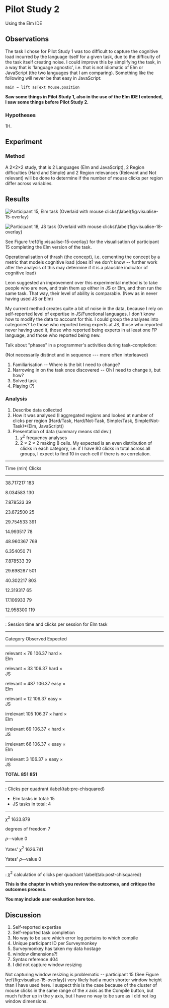 # Pilot Study 2

Using the Elm IDE

## Observations

The task I chose for Pilot Study 1 was too difficult to capture the cognitive load
incurred by the language itself for a given task, due to the difficulty of the
task itself creating noise.  I could improve this by simplifying the task, in a
way that is 'language agnostic', i.e. that is not idiomatic of Elm or JavaScript
(the two languages that I am comparing).  Something like the following will
never be that easy in JavaScript:

~~~~~~~~~~~~~~~~~~~~~~~~~~~~~~~~~~~~~~~~~~ {.haskell .numberLines}
main = lift asText Mouse.position
~~~~~~~~~~~~~~~~~~~~~~~~~~~~~~~~~~~~~~~~~~~~~~~~~~~~~

**Saw some things in Pilot Study 1, also in the use of the Elm IDE I extended, I
saw some things before Pilot Study 2.**

### Hypotheses

1H. 

## Experiment

### Method

A 2×2×2 study, that is 2 Languages (Elm and JavaScript), 2 Region difficulties
(Hard and Simple) and 2 Region relevances (Relevant and Not relevant) will be
done to determine if the number of mouse clicks per region differ across
variables.

## Results

![Participant 15, Elm task (Overlaid with mouse
clicks)\label{fig:visualise-15-overlay}](images/visualise-15-overlay.png)

![Participant 18, JS task (Overlaid with mouse
clicks)\label{fig:visualise-18-overlay}](images/visualise-18-overlay.png)

See Figure \ref{fig:visualise-15-overlay} for the visualisation of participant 15
completing the Elm version of the task.

Operationalisation of thrash (the concept), i.e. cementing the concept by a
metric that models cognitive load (does it? we don't know -- further work after
the analysis of this may determine if it is a plausible indicator of cognitive
load)

Leon suggested an improvement over this experimental method is to take people
who are new, and train them up either in JS or Elm, and then run the same task.
That way, their level of ability is comparable. (New as in never having used JS
or Elm)

My current method creates quite a bit of noise in the data, because I rely on
self-reported level of expertise in JS/Functional languages. I don't know how to
modify the data to account for this. I could group the analyses into categories?
I.e those who reported being experts at JS, those who reported never having used
it, those who reported being experts in at least one FP language, and those who
reported being new.

Talk about "phases" in a programmer's activities during task-completion:

(Not necessarily distinct and in sequence --- more often interleaved)

1. Familiarisation -- Where is the bit I need to change?
2. Narrowing in on the task once discovered -- Oh I need to change `X`, but how?
3. Solved task
4. Playing (?)

### Analysis

1. Describe data collected
1. How it was analysed (I aggregated regions and looked at number of clicks per
   region (Hard/Task, Hard/Not-Task, Simple/Task, Simple/Not-Task)\*(Elm,
   JavaScript))
1. Presentation of data (summary means std dev.)
    1. $\chi^2$ frequency analyses
    1. 2 × 2 × 2 making 8 cells. My expected is an even distribution of clicks in
       each category, i.e. if I have 80 clicks in total across all groups, I
       expect to find 10 in each cell if there is no correlation.

----------- ----------
Time (min)  Clicks
----------- ----------
 38.717217        183

  8.034583        130

  7.878533         39

 23.672500         25

 29.754533        391

 14.993517         78

 48.960367        769

  6.354050         71

  7.878533         39

 29.698267        501

 40.302217        803

 12.319317         65

 17.106933         79

 12.958300        119
----------- ----------

: Session time and clicks per session for Elm task

---------- ---------- ---------
Category   Observed   Expected
---------- ---------- ---------
relevant × 76         106.37
hard ×                                                                    
Elm                                                                 

relevant × 33         106.37
hard ×                                                                    
JS                                                                 

relevant × 487        106.37
easy ×                                                                    
Elm

relevant × 12         106.37
easy ×                                                                    
JS

irrelevant 105        106.37
× hard ×                                                                  
Elm                                                                 

irrelevant 69         106.37
× hard ×                                                                  
JS                                                                 

irrelevant 66         106.37
× easy ×                                                                  
Elm

irrelevant 3          106.37
× easy ×                                                                  
JS

**TOTAL**  **851**    **851**
---------- ---------- ---------

: Clicks per quadrant
\label{tab:pre-chisquared}


* Elm tasks in total: 15
* JS tasks in total: 4


---------------------- -------------
$\chi^2$               1633.879

degrees of freedom     7

$\rho$--value          0

Yates' $\chi^2$        1626.741

Yates' $\rho$--value   0
---------------------- -------------

: $\chi^2$ calculation of clicks per quadrant
\label{tab:post-chisquared}


**This is the chapter in which you review the outcomes, and critique the
outcomes process.**

**You may include user evaluation here too.**

## Discussion

1. Self-reported expertise
1. Self-reported task completion
1. No way to be sure which error log pertains to which compile
1. Unique participant ID per Surveymonkey
1. Surveymonkey has taken my data hostage 
1. window dimensions?! 
1. Syntax reference 404
1. I did not capture window resizing

Not capturing window resizing is problematic -- participant 15 (See Figure
\ref{fig:visualise-15-overlay}) very likely had a much shorter window height
than I have used here. I suspect this is the case because of the cluster of
mouse clicks in the same range of the $x$ axis as the Compile button, but much
futher up in the $y$ axis, but I have no way to be sure as I did not log window
dimensions.
